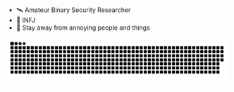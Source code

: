 - 🛰️ Amateur Binary Security Researcher
- 👀 INFJ
- 👾 Stay away from annoying people and things

<picture>
  <source media="(prefers-color-scheme: dark)" srcset="https://raw.githubusercontent.com/Mykonos-x/Mykonos-x/output/github-contribution-grid-snake-dark.svg">
  <source media="(prefers-color-scheme: light)" srcset="https://raw.githubusercontent.com/Mykonos-x/Mykonos-x/output/github-contribution-grid-snake.svg">
  <img alt="github contribution grid snake animation" src="https://raw.githubusercontent.com/Mykonos-x/Mykonos-x/output/github-contribution-grid-snake.svg">
</picture>

​              
